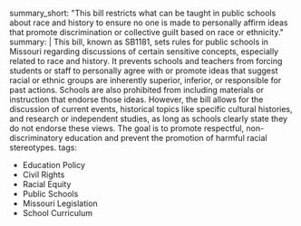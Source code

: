 summary_short: "This bill restricts what can be taught in public schools about race and history to ensure no one is made to personally affirm ideas that promote discrimination or collective guilt based on race or ethnicity."
summary: |
  This bill, known as SB1181, sets rules for public schools in Missouri regarding discussions of certain sensitive concepts, especially related to race and history. It prevents schools and teachers from forcing students or staff to personally agree with or promote ideas that suggest racial or ethnic groups are inherently superior, inferior, or responsible for past actions. Schools are also prohibited from including materials or instruction that endorse those ideas. However, the bill allows for the discussion of current events, historical topics like specific cultural histories, and research or independent studies, as long as schools clearly state they do not endorse these views. The goal is to promote respectful, non-discriminatory education and prevent the promotion of harmful racial stereotypes.
tags:
  - Education Policy
  - Civil Rights
  - Racial Equity
  - Public Schools
  - Missouri Legislation
  - School Curriculum
